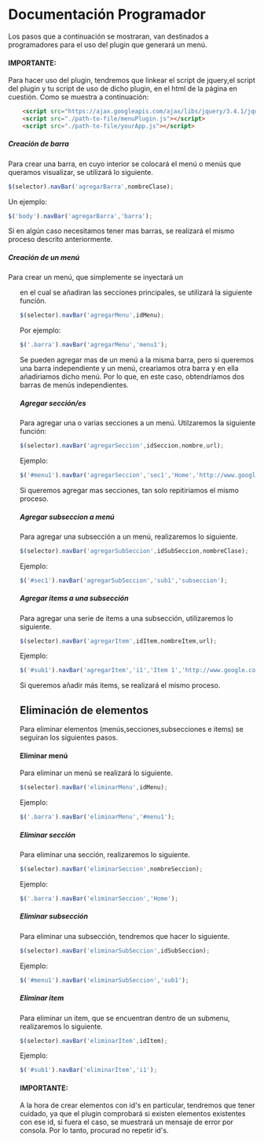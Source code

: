 # Documentación Programador

Los pasos que a continuación se mostraran, van destinados a programadores para el uso del plugin que generará un menú.
#### **IMPORTANTE:**
Para hacer uso del plugin, tendremos que linkear el script de jquery,el script del plugin y tu script de uso de dicho plugin, en el html de la página en cuestión. Como se muestra a continuación:
```html
    <script src="https://ajax.googleapis.com/ajax/libs/jquery/3.4.1/jquery.min.js"></script>
    <script src="./path-to-file/menuPlugin.js"></script>
    <script src="./path-to-file/yourApp.js"></script>
```

##### Creación de barra
Para crear una barra, en cuyo interior se colocará el menú o menús que queramos visualizar, se utilizará lo siguiente.
```js
$(selector).navBar('agregarBarra',nombreClase);
```
Un ejemplo:
```js
$('body').navBar('agregarBarra','barra');
```
Si en algún caso necesitamos tener mas barras, se realizará el mismo proceso descrito anteriormente.

##### Creación de un menú
Para crear un menú, que simplemente se inyectará un <ul> en el cual se añadiran las secciones principales, se utilizará la siguiente función.
```js
$(selector).navBar('agregarMenu',idMenu);
```
Por ejemplo:
```js
$('.barra').navBar('agregarMenu','menu1');
```
Se pueden agregar mas de un menú a la misma barra, pero si queremos una barra independiente y un menú, creariamos otra barra y en ella añadiriamos dicho menú. Por lo que, en este caso, obtendríamos dos barras de menús independientes.

##### Agregar sección/es
Para agregar una o varias secciones a un menú. Utilzaremos la siguiente función:
```js
$(selector).navBar('agregarSeccion',idSeccion,nombre,url);
```
Ejemplo:
```js
$('#menu1').navBar('agregarSeccion','sec1','Home','http://www.google.com');
```
Si queremos agregar mas secciones, tan solo repitiriamos el mismo proceso.

##### Agregar subseccion a menú
Para agregar una subsección a un menú, realizaremos lo siguiente.
```js
$(selector).navBar('agregarSubSeccion',idSubSeccion,nombreClase);
```
Ejemplo:
```js
$('#sec1').navBar('agregarSubSeccion','sub1','subseccion');
```

##### Agregar items a una subsección
Para agregar una serie de items a una subsección, utilizaremos lo siguiente.
```js
$(selector).navBar('agregarItem',idItem,nombreItem,url);
```
Ejemplo:
```js
$('#sub1').navBar('agregarItem','i1','Item 1','http://www.google.com');
```
Si queremos añadir más items, se realizará el mismo proceso.

## Eliminación de elementos
Para eliminar elementos (menús,secciones,subsecciones e items) se seguiran los siguientes pasos.

#### Eliminar menú
Para eliminar un menú se realizará lo siguiente.
```js
$(selector).navBar('eliminarMenu',idMenu);
```
Ejemplo:
```js
$('.barra').navBar('eliminarMenu','#menu1');
```

##### Eliminar sección
Para eliminar una sección, realizaremos lo siguiente.
```js
$(selector).navBar('eliminarSeccion',nombreSeccion);
```
Ejemplo:
```js
$('.barra').navBar('eliminarSeccion','Home');
```

##### Eliminar subsección
Para eliminar una subsección, tendremos que hacer lo siguiente.
```js
$(selector).navBar('eliminarSubSeccion',idSubSeccion);
```
Ejemplo:
```js
$('#menu1').navBar('eliminarSubSeccion','sub1');
```

##### Eliminar item
Para eliminar un item, que se encuentran dentro de un submenu, realizaremos lo siguiente.

```js
$(selector).navBar('eliminarItem',idItem);
```
Ejemplo:
```js
$('#sub1').navBar('eliminarItem','i1');
```

#### **IMPORTANTE:**
A la hora de crear elementos con id's en particular, tendremos que tener cuidado, ya que el plugin comprobará si existen elementos existentes con ese id, si fuera el caso, se muestrará un mensaje de error por consola. Por lo tanto, procurad no repetir id's.
